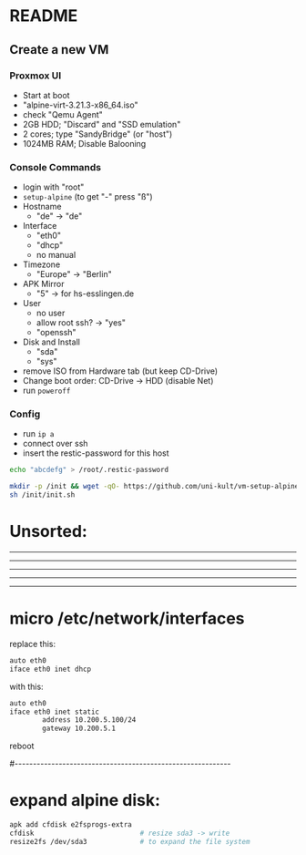 # README

## Create a new VM


### Proxmox UI

* Start at boot
* "alpine-virt-3.21.3-x86\_64.iso"
* check "Qemu Agent"
* 2GB HDD; "Discard" and "SSD emulation"
* 2 cores; type "SandyBridge" (or "host")
* 1024MB RAM; Disable Balooning

### Console Commands

* login with "root"
* `setup-alpine` (to get "-" press "ß")
* Hostname
    * "de" -> "de"
* Interface
    * "eth0"
    * "dhcp"
    * no manual
* Timezone
    * "Europe" -> "Berlin"
* APK Mirror
    * "5" -> for hs-esslingen.de
* User
    * no user
    * allow root ssh? -> "yes"
    * "openssh"
* Disk and Install
    * "sda"
    * "sys"
* remove ISO from Hardware tab (but keep CD-Drive)
* Change boot order: CD-Drive -> HDD (disable Net)
* run `poweroff`

### Config

* run `ip a`
* connect over ssh
* insert the restic-password for this host

```sh
echo "abcdefg" > /root/.restic-password
```

```sh
mkdir -p /init && wget -qO- https://github.com/uni-kult/vm-setup-alpine/tarball/main | tar -xz --strip-components=1 -f - -C /init
sh /init/init.sh
```



# Unsorted:
--------------------------------
--------------------------------
--------------------------------
--------------------------------
--------------------------------



# micro /etc/network/interfaces
replace this:
```sh
auto eth0
iface eth0 inet dhcp
```

with this:
```sh
auto eth0
iface eth0 inet static
        address 10.200.5.100/24
        gateway 10.200.5.1
```
reboot



#-----------------------------------------------------------
# expand alpine disk:
```sh
apk add cfdisk e2fsprogs-extra
cfdisk                          # resize sda3 -> write
resize2fs /dev/sda3             # to expand the file system
```
